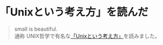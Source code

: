 <!-- Title:"Unix哲学読んでみた" 
     Tags:"Linux,X11,Wayland,Unix"
     Date:"2025-07-27"
 -->
# 「Unixという考え方」を読んだ
> small is beautiful.  
通称 UNIX哲学で有名な[「Unixという考え方」](https://amzn.asia/d/1fWL3Hk)を読みました。



